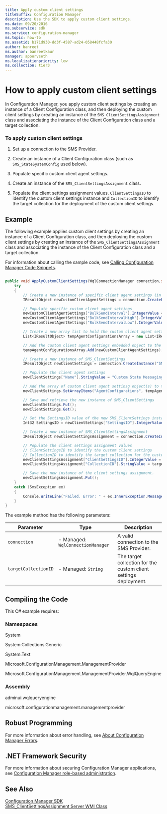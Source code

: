 ```yaml
---
title: Apply custom client settings
titleSuffix: Configuration Manager
description: Use the SDK to apply custom client settings.
ms.date: 09/20/2016
ms.subservice: sdk
ms.service: configuration-manager
ms.topic: how-to
ms.assetid: b171d930-dd3f-4587-ad24-058448fcfa30
author: banreet
ms.author: banreetkaur
manager: apoorvseth
ms.localizationpriority: low
ms.collection: tier3
---
```


# How to apply custom client settings

In Configuration Manager, you apply custom client settings by creating an instance of a Client Configuration class, and then deploying the custom client settings by creating an instance of the `SMS_ClientSettingsAssignment` class and associating the instance of the Client Configuration class and a target collection.  

### To apply custom client settings

1.  Set up a connection to the SMS Provider.  

2.  Create an instance of a Client Configuration class (such as `SMS_StateSystemConfig` used below).  

3.  Populate specific custom client agent settings.  

4.  Create an instance of the `SMS_ClientSettingsAssignment` class.  

5.  Populate the client settings assignment values. `ClientSettingsID` to identify the custom client settings instance and `CollectionID` to identify the target collection for the deployment of the custom client settings.  

## Example

The following example applies custom client settings by creating an instance of a Client Configuration class, and then deploying the custom client settings by creating an instance of the `SMS_ClientSettingsAssignment` class and associating the instance of the Client Configuration class and a target collection.  

 For information about calling the sample code, see [Calling Configuration Manager Code Snippets](../../../../develop/core/understand/calling-code-snippets.md).  

```c#  

public void ApplyCustomClientSettings(WqlConnectionManager connection,string targetCollectionID){
    try
    {
        // Create a new instance of specific client agent settings (in this case State Messaging)
        IResultObject newCustomClientAgentSettings = connection.CreateEmbeddedObjectInstance("SMS_StateSystemConfig");

        // Populate specific custom client agent settings
        newCustomClientAgentSettings["BulkSendInterval"].IntegerValue = 120;
        newCustomClientAgentSettings["BulkSendIntervalHigh"].IntegerValue = 5;
        newCustomClientAgentSettings["BulkSendIntervalLow"].IntegerValue = 30;

        // Create a new array list to hold the custom client agent settings object(s)
        List<IResultObject> tempAgentConfigurationsArray = new List<IResultObject>();

        // Add the custom client agent settings embedded object to the local array list
        tempAgentConfigurationsArray.Add(newCustomClientAgentSettings);

        // Create a new instance of SMS_ClientSettings
        IResultObject newClientSettings = connection.CreateInstance("SMS_ClientSettings");

        // Populate the client agent settings
        newClientSettings["Name"].StringValue = "Custom State Messaging Configuration";

        // Add the array of custom client agent settinsg object(s) to the AgentConfigurations property
        newClientSettings.SetArrayItems("AgentConfigurations", tempAgentConfigurationsArray);

        // Save and retrieve the new instance of SMS_ClientSettings
        newClientSettings.Put();
        newClientSettings.Get();

        // Get the SettingsID value of the new SMS_ClientSettings instance
        Int32 SettingsID = newClientSettings["SettingsID"].IntegerValue;

        // Create a new instance of SMS_ClientSettingsAssignment
        IResultObject newClientSettingsAssignment = connection.CreateInstance("SMS_ClientSettingsAssignment");

        // Populate the client settings assignment values
        // ClientSettingsID to identify the custom client settings
        // CollectionID to identify the target collection for the custom client settings
        newClientSettingsAssignment["ClientSettingsID"].IntegerValue = SettingsID;
        newClientSettingsAssignment["CollectionID"].StringValue = targetCollectionID;

        // Save the new instance of the client settings assignment.
        newClientSettingsAssignment.Put();
    }
    catch (SmsException ex)
    {
        Console.WriteLine("Failed. Error: " + ex.InnerException.Message);
    }
}
```  

 The example method has the following parameters:  

| Parameter | Type | Description |
| --------- | ---- | ----------- |
|`connection`|-   Managed: `WqlConnectionManager`|A valid connection to the SMS Provider.|  
|`targetCollectionID`|-   Managed: `String`|The target collection for the custom client settings deployment.|  

## Compiling the Code  
 This C# example requires:  

### Namespaces  
 System  

 System.Collections.Generic  

 System.Text  

 Microsoft.ConfigurationManagement.ManagementProvider  

 Microsoft.ConfigurationManagement.ManagementProvider.WqlQueryEngine  

### Assembly  
 adminui.wqlqueryengine  

 microsoft.configurationmanagement.managementprovider  

## Robust Programming  
 For more information about error handling, see [About Configuration Manager Errors](../../../../develop/core/understand/about-configuration-manager-errors.md).  

## .NET Framework Security  
 For more information about securing Configuration Manager applications, see [Configuration Manager role-based administration](../../../../develop/core/servers/configure/role-based-administration.md).  

## See Also  
 [Configuration Manager SDK](../../../../develop/core/misc/system-center-configuration-manager-sdk.md)   
 [SMS_ClientSettingsAssignment Server WMI Class](../../../../develop/reference/core/clients/config/sms_clientsettingsassignment-server-wmi-class.md)
